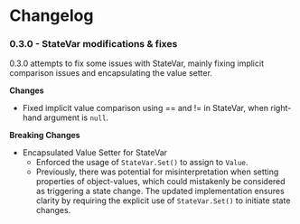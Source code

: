 # Changelog

### 0.3.0 - StateVar modifications & fixes

0.3.0 attempts to fix some issues with StateVar, mainly fixing implicit comparison issues and encapsulating the value setter.

**Changes**

- Fixed implicit value comparison using == and != in StateVar, when right-hand argument is `null`.

**Breaking Changes**

- Encapsulated Value Setter for StateVar
  - Enforced the usage of `StateVar.Set()` to assign to `Value`.
  - Previously, there was potential for misinterpretation when setting properties of object-values, which could mistakenly be considered as triggering a state change. The updated implementation ensures clarity by requiring the explicit use of `StateVar.Set()` to initiate state changes.
